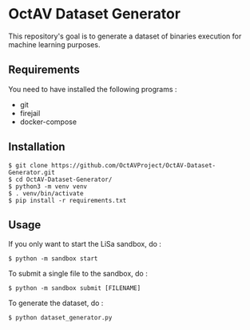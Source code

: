 # OctAV Dataset Generator

This repository's goal is to generate a dataset of binaries execution for machine learning purposes.

## Requirements

You need to have installed the following programs :

- git
- firejail
- docker-compose

## Installation

```
$ git clone https://github.com/OctAVProject/OctAV-Dataset-Generator.git
$ cd OctAV-Dataset-Generator/
$ python3 -m venv venv
$ . venv/bin/activate
$ pip install -r requirements.txt
```

## Usage

If you only want to start the LiSa sandbox, do :

```
$ python -m sandbox start
```

To submit a single file to the sandbox, do :

```
$ python -m sandbox submit [FILENAME]
```

To generate the dataset, do :

```
$ python dataset_generator.py
```